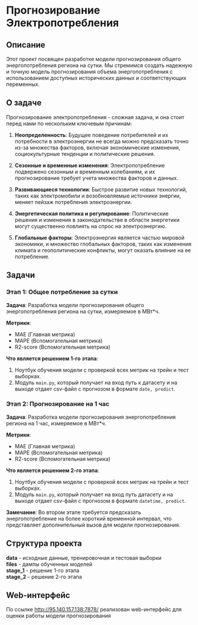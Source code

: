 # Прогнозирование Электропотребления

## Описание

Этот проект посвящен разработке модели прогнозирования общего энергопотребления региона на сутки. Мы стремимся создать надежную и точную модель прогнозирования объема энергопотребления с использованием доступных исторических данных и соответствующих переменных.

## О задаче

Прогнозирование электропотребления - сложная задача, и она стоит перед нами по нескольким ключевым причинам:

1. **Неопределенность**: Будущее поведение потребителей и их потребности в электроэнергии не всегда можно предсказать точно из-за множества факторов, включая экономические изменения, социокультурные тенденции и политические решения.

2. **Сезонные и временные изменения**: Электропотребление подвержено сезонным и временным колебаниям, и их прогнозирование требует учета множества факторов и данных.

3. **Развивающиеся технологии**: Быстрое развитие новых технологий, таких как электромобили и возобновляемые источники энергии, меняет пейзаж потребления электроэнергии.

4. **Энергетическая политика и регулирование**: Политические решения и изменения в законодательстве в области энергетики могут существенно повлиять на спрос на электроэнергию.

5. **Глобальные факторы**: Электроэнергия является частью мировой экономики, и множество глобальных факторов, таких как изменения климата и геополитические конфликты, могут оказать влияние на ее потребление.

## Задачи

### Этап 1: Общее потребление за сутки

**Задача**: Разработка модели прогнозирования общего энергопотребления региона на сутки, измеряемое в МВт*ч.

**Метрики**:

- MAE (Главная метрика)
- MAPE (Вспомогательная метрика)
- R2-score (Вспомогательная метрика)


**Что является решением 1-го этапа**:

1. Ноутбук обучения модели с проверкой всех метрик на трейн и тест выборках.
2. Модуль `main.py`, который получает на вход путь к датасету и на выходе отдает csv-файл с прогнозом в формате `date, predict`.

### Этап 2: Прогнозирование на 1 час

**Задача**: Разработка модели прогнозирования энергопотребления региона на 1 час, измеряемое в МВт*ч.

**Метрики**:

- MAE (Главная метрика)
- MAPE (Вспомогательная метрика)
- R2-score (Вспомогательная метрика)


**Что является решением 2-го этапа**:

1. Ноутбук обучения модели с проверкой всех метрик на трейн и тест выборках.
2. Модуль `main.py`, который получает на вход путь датасету и на выходе отдает csv-файл с прогнозом в формате `datetime, predict`.

**Замечание**: Во втором этапе требуется предсказать энергопотребление на более короткий временной интервал, что представляет дополнительный вызов для модели прогнозирования.

## Структура проекта
**data** - исходные данные, тренировочная и тестовая выборки  
**files** - дампы обученных моделей  
**stage_1** - решение 1-го этапа  
**stage_2** - решение 2-го этапа

## Web-интерфейс
По ссылке http://95.140.157.138:7878/ реализован web-интерфейс для оценки работы модели прогнозирования
